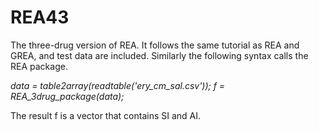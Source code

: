 # REA43

The three-drug version of REA. It follows the same tutorial as REA and GREA, and test data are included. Similarly the following syntax calls the REA package. 

*data = table2array(readtable('ery_cm_sal.csv'));*
*f = REA_3drug_package(data);*

The result f is a vector that contains SI and AI. 
